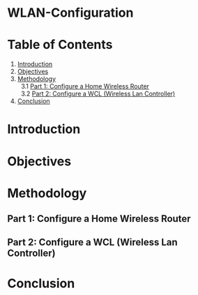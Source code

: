 # WLAN-Configuration

# Table of Contents
1. [Introduction](https://github.com/the-original-copy/WLAN-Configuration/blob/main/README.md#introduction)<br/>
2. [Objectives](https://github.com/the-original-copy/WLAN-Configuration/blob/main/README.md#objectives)<br/>
3. [Methodology](https://github.com/the-original-copy/WLAN-Configuration#methodology)<br/>
  &nbsp;&nbsp;3.1 [Part 1: Configure a Home Wireless Router](https://github.com/the-original-copy/WLAN-Configuration#part-1-configure-a-home-wireless-router)<br/>
  &nbsp;&nbsp;3.2 [Part 2: Configure a WCL (Wireless Lan Controller)](https://github.com/the-original-copy/WLAN-Configuration#part-2-configure-a-wcl-wireless-lan-controller)<br/>
4. [Conclusion](https://github.com/the-original-copy/WLAN-Configuration#conclusion)<br/>
# Introduction
# Objectives
# Methodology
## Part 1: Configure a Home Wireless Router
## Part 2: Configure a WCL (Wireless Lan Controller)
# Conclusion
